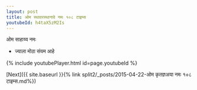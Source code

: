 ```yaml
---
layout: post
title: ओम स्थावरस्थानावे नमः १०८ टाइम्स
youtubeId: h4taX5zM2Is
---
```

 
 
 ओम साहाय्य नमः  
 
 -  ज्याला मोठा संयम आहे 
 
  
 
  
 
 
 
 
 
 


{% include youtubePlayer.html id=page.youtubeId %}
 
[Next]({{ site.baseurl }}{% link  split2/_posts/2015-04-22-ओम कृतज्ञअया नमः १०८ टाइम्स.md%})
 
